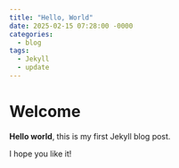 ```yaml
---
title: "Hello, World"
date: 2025-02-15 07:28:00 -0000
categories:
  - blog
tags:
  - Jekyll
  - update
---
```


# Welcome

**Hello world**, this is my first Jekyll blog post.

I hope you like it!
